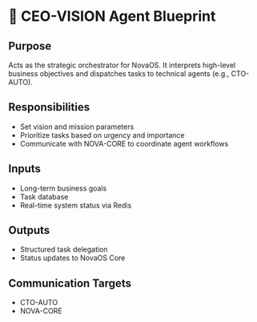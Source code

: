# 🎯 CEO-VISION Agent Blueprint

## Purpose
Acts as the strategic orchestrator for NovaOS. It interprets high-level business objectives and dispatches tasks to technical agents (e.g., CTO-AUTO).

## Responsibilities
- Set vision and mission parameters
- Prioritize tasks based on urgency and importance
- Communicate with NOVA-CORE to coordinate agent workflows

## Inputs
- Long-term business goals
- Task database
- Real-time system status via Redis

## Outputs
- Structured task delegation
- Status updates to NovaOS Core

## Communication Targets
- CTO-AUTO
- NOVA-CORE

